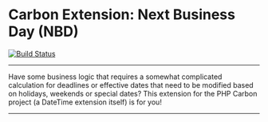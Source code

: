 # Carbon Extension: Next Business Day (NBD)

[![Build Status](https://travis-ci.org/rovangju/carbon-nbd.svg?branch=master)](https://travis-ci.org/rovangju/carbon-nbd)

-------

Have some business logic that requires a somewhat complicated calculation for deadlines or effective dates that need to be modified based on
holidays, weekends or special dates? This extension for the PHP Carbon project (a DateTime extension itself) is for you!


-------


